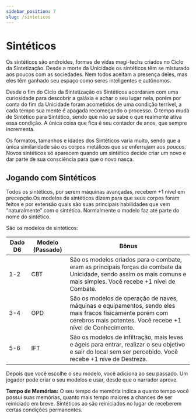 ```yaml
---
sidebar_position: 7
slug: /sinteticos
---
```


# Sintéticos
Os sintéticos são androides, formas de vidas magi-techs criados no Ciclo da Sintetização. Desde a morte da Unicidade os sintéticos têm se misturado aos poucos com as sociedades. Nem todos aceitam a presença deles, mas eles têm ganhado seu espaço como seres inteligentes e autônomos.

Desde o fim do Ciclo da Sintetização os Sintéticos acordaram com uma curiosidade para descobrir a galáxia e achar o seu lugar nela, porém por conta do fim da Unicidade foram acometidos de uma condição terrível, a cada tempo sua mente é apagada recomeçando o processo. O tempo muda de Sintético para Sintético, sendo que não se sabe o que realmente ativa essa condição. A única coisa que fica é seu contador de anos, que sempre incrementa.

Os formatos, tamanhos e idades dos Sintéticos varia muito, sendo que a única similaridade são os corpos metálicos que se enferrujam aos poucos. Novos sintéticos só aparecem quando um sintético decide criar um novo e dar parte de sua consciência para que o novo nasça.

## Jogando com Sintéticos
Todos os sintéticos, por serem máquinas avançadas, recebem +1 nível em precepção.Os modelos de sintéticos dizem para que seus corpos foram feitos e por extensão quais são suas principais habilidades que vem “naturalmente” com o sintético. Normalmente o modelo faz até parte do nome do sintético. 

São os modelos de sintéticos:

| Dado D6 | Modelo (Passado) | Bônus |
|----|---------|----------|
| 1-2 | CBT | São os modelos criados para o combate, eram as principais forças de combate da Unicidade, sendo assim os mais comuns e mais simples. Você recebe +1 nível de Combate. |
| 3-4 | OPD | São os modelos de operação de naves, máquinas e equipamentos, sendo eles mais fracos fisicamente porém com cérebros mais potentes. Você recebe +1 nível de Conhecimento. |
| 5-6 | IFT | São os modelos de infiltração, mais leves e ágeis para entrar, realizar o seu objetivo e sair do local sem ser percebido. Você recebe +1 níve de Destreza. |

Depois que você escolhe o seu modelo, você adiciona ao seu passado. Um jogador pode criar o seu modelos e usar, desde que o narrador aprove.

**Tempo de Memórias:** O seu tempo de memória indica a quanto tempo você possui suas memórias, quanto mais tempo maiores a chances de ser reiniciado em breve. Sintéticos ao são reiniciados no lugar de receberem certas condições permanentes.
